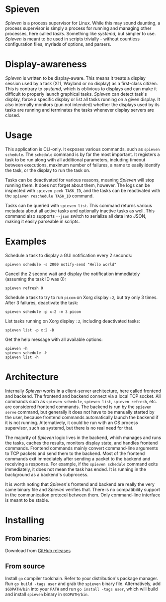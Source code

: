 # Spieven
*Spieven* is a process supervisor for Linux. While this may sound daunting, a process supervisor is simply a process for running and managing other processes, here called *tasks*. Something like *systemd*, but simpler to use. *Spieven* is meant to be used in scripts trivially - without countless configuration files, myriads of options, and parsers.



# Display-awareness
*Spieven* is written to be display-aware. This means it treats a display session used by a task (X11, Wayland or no display) as a first-class citizen. This is contrary to *systemd*, which is oblivious to displays and can make it difficult to properly launch graphical tasks. *Spieven* can detect task's display, force a specific display or list all tasks running on a given display. It also internally monitors (pun not intended) whether the displays used by its tasks are running and terminates the tasks whenever display servers are closed.



# Usage
This application is CLI-only. It exposes various commands, such as `spieven schedule`. The `schedule` command is by far the most important. It registers a task to be run along with all additional parameters, including timeout between executions, maximum number of failures, a name to easily identify the task, or the display to run the task on.

Tasks can be deactivated for various reasons, meaning *Spieven* will stop running them. It does not forget about them, however. The logs can be inspected with `spieven peek TASK_ID`, and the tasks can be reactivated with the `spieven reschedule TASK_ID` command.

Tasks can be queried with `spieven list`. This command returns various metadata about all active tasks and optionally inactive tasks as well. This command also supports `--json` switch to serialize all data into JSON, making it easily parseable in scripts.



# Examples
Schedule a task to display a GUI notification every 2 seconds:
```
spieven schedule -s 2000 notify-send "Hello world"
```

Cancel the 2 second wait and display the notification immediately (assuming the task ID was 0):
```
spieven refresh 0
```

Schedule a task to try to run `picom` on Xorg display `:2`, but try only 3 times. After 3 failures, deactivate the task:
```
spieven schedule -p x:2 -m 3 picom
```

List tasks running on Xorg display `:2`, including deactivated tasks:
```
spieven list -p x:2 -D
```

Get the help message with all available options:
```
spieven -h
spieven schedule -h
spieven list -h
```


# Architecture
Internally *Spieven* works in a client-server architecture, here called frontend and backend. The frontend and backend connect via a local TCP socket. All commands such as `spieven schedule`, `spieven list`, `spieven refresh`, etc. are considered frontend commands. The backend is run by the `spieven serve` command, but generally it does not have to be manually started by the user, because frontend commands automatically launch the backend if it is not running. Alternatively, it could be run with an OS process supervisor, such as systemd, but there is no real need for that.

The majority of *Spieven* logic lives in the backend, which manages and runs the tasks, caches the results, monitors display state, and handles frontend commands. Frontend commands mainly convert command-line arguments to TCP packets and send them to the backend. Most of the frontend commands exit immediately after sending a packet to the backend and receiving a response. For example, if the `spieven schedule` command exits immediately, it does not mean the task has ended. It is running in the background as a backend's subprocess.

It is worth noting that *Spieven*'s frontend and backend are really the very same binary file and *Spieven* verifies that. There is no compatibility support in the communication protocol between them. Only command-line interface is meant to be stable.


# Installing
## From binaries:
Download from [GitHub releases](https://github.com/DziubanMaciej/Spieven/releases)

## From source
Install `go` compiler toolchain. Refer to your distribution's package manager.
Run `go build -tags user` and grab the `spieven` binary file.
Alternatively, add `$GOPATH/bin` into your `PATH` and run `go install -tags user`, which will build and install `spieven` binary in `$GOPATH/bin`.
